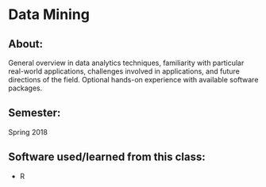 # Data Mining

## About:
General overview in data analytics techniques, familiarity with particular real-world applications, challenges involved in applications, and future directions of the field. Optional hands-on experience with available software packages.

## Semester:
Spring 2018

## Software used/learned from this class:
- R
